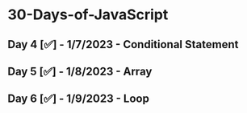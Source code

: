 # 30-Days-of-JavaScript

## Day 4 [✅] - 1/7/2023 - Conditional Statement
## Day 5 [✅] - 1/8/2023 - Array
## Day 6 [✅] - 1/9/2023 - Loop